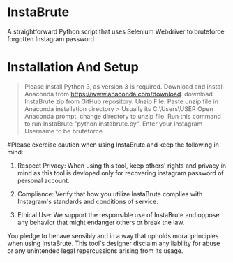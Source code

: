 # InstaBrute
A straightforward Python script that uses Selenium Webdriver to bruteforce forgotten Instagram password

# Installation And Setup
> Please install Python 3, as version 3 is required.
> Download and install Anaconda from https://www.anaconda.com/download.
> download InstaBrute zip from GitHub repository.
> Unzip File.
> Paste unzip file in Anaconda installation directory > Usually its C:\Users\USER
> Open Anaconda prompt.
> change directory to unzip file.
> Run this command to run InstaBrute "python instabrute.py".
> Enter your Instagram Username to be bruteforce
>
#Please exercise caution when using InstaBrute and keep the following in mind:

1. Respect Privacy: When using this tool, keep others' rights and privacy in mind as this tool is devloped only for recovering instagram password of personal account.

2. Compliance: Verify that how you utilize InstaBrute complies with Instagram's standards and conditions of service.

3. Ethical Use: We support the responsible use of InstaBrute and oppose any behavior that might endanger others or break the law.

You pledge to behave sensibly and in a way that upholds moral principles when using InstaBrute. This tool's designer disclaim any liability for abuse or any unintended legal repercussions arising from its usage.
